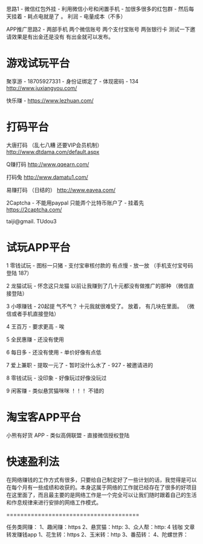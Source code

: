 

思路1 - 微信红包外挂 - 利用微信小号和闲置手机 - 加很多很多的红包群 - 然后每天挂着 - 耗点电就是了 。   利润 - 电量成本（不多） 

APP推广思路2 - 两部手机 两个微信账号 两个支付宝账号 两张银行卡  测试一下邀请效果是有出金还是没有 有出金就可以发布。
# 游戏试玩平台

聚享游 - 18705927331 - 身份证绑定了 - 体现密码 - 134 
http://www.juxiangyou.com/

快乐赚 - https://www.lezhuan.com/


# 打码平台

大唐打码 （乱七八糟 还要VIP会员机制）
http://www.dtdama.com/default.aspx

Q赚打码
http://www.qqearn.com/

打码兔
http://www.damatu1.com/

易赚打码  （日结的）
http://www.eavea.com/ 

2Captcha -  不能用paypal 只能弄个比特币账户了  - 挂着先
https://2captcha.com/

taiji@gmail. TUdou3

# 试玩APP平台

1 零钱试玩 - 图标一只猪 - 支付宝审核付款的 有点慢 - 放一放  （手机支付宝号码登陆 187）

2 龙猫试玩 - 怀念这只龙猫 以前让我赚到了几十元都没有做推广的那种 （微信直接登陆）

3 小啄赚钱 - 20起提 气不气？  十元我就很难受了。   放着， 有几块在里面。 （微信或者手机直接登陆）

4 王百万 - 要求更高 - 唉

5 全民惠赚 - 还没有使用

6 每日多 - 还没有使用 - 单价好像有点低

7 爱上兼职 - 提取一元了 - 暂时没什么水了 - 927 - 被邀请进的

8 零钱试玩 - 没印象 - 好像玩过好像没玩过

9 闲客赚 - 类似悬赏猫咪咪 ！！！  不错的


# 淘宝客APP平台

小熊有好货 APP - 类似高佣联盟 - 直接微信授权登陆 

# 快速盈利法

在网络赚钱的工作方式有很多，只要给自己制定好了一些计划的话，我觉得是可以在每个月有一些成绩和收获的。本身这属于网络的工作就已经存在了很多的好项目在这里面了，而且最主要的是网络工作是一个完全可以让我们随时跟着自己的生活和作息规律来进行安排的网络工作模式。


======================================


任务类网赚：
1、趣闲赚：https
2、悬赏猫：http:
3、众人帮：http:
4 钱咖
文章转发赚钱app
1、花生转：https
2、玉米转：http
3、番茄转：
4、陀螺世界：

